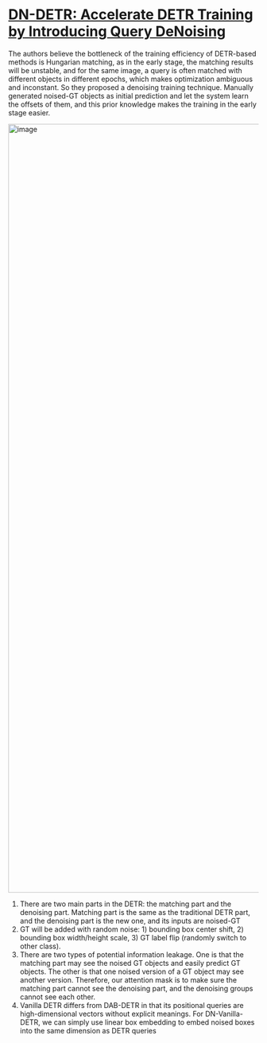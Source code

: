 # [DN-DETR: Accelerate DETR Training by Introducing Query DeNoising](https://arxiv.org/abs/2203.01305)

The authors believe the bottleneck of the training efficiency of DETR-based methods is Hungarian matching, as in the early stage, the matching results will be unstable, and 
for the same image, a query is often matched with different objects in different epochs, which makes optimization ambiguous and inconstant. So they proposed a denoising training technique.
Manually generated noised-GT objects as initial prediction and let the system learn the offsets of them, and this prior knowledge makes the training in the early stage easier. 

<img width="1896" height="1546" alt="image" src="https://github.com/user-attachments/assets/e1b08c35-d0a8-405b-ab9f-7b094d59937e" />

1. There are two main parts in the DETR: the matching part and the denoising part. Matching part is the same as the traditional DETR part, and the denoising part is the new one, and its inputs are
   noised-GT
2. GT will be added with random noise: 1) bounding box center shift, 2) bounding box width/height scale, 3) GT label flip (randomly switch to other class).
3. There are two types of potential information leakage. One is that the matching part may see the noised GT objects and easily predict GT objects. The other is that one noised
   version of a GT object may see another version. Therefore, our attention mask is to make sure the matching part cannot see the denoising part, and the denoising groups
   cannot see each other.
4. Vanilla DETR differs from DAB-DETR in that its positional queries are high-dimensional vectors without explicit meanings. For DN-Vanilla-DETR, we can simply use linear box
   embedding to embed noised boxes into the same dimension as DETR queries

